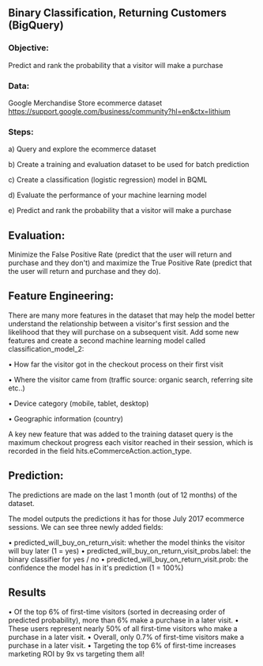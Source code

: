## Binary Classification, Returning Customers (BigQuery)

### Objective:

Predict and rank the probability that a visitor will make a purchase

### Data:

Google Merchandise Store ecommerce dataset 
https://support.google.com/business/community?hl=en&ctx=lithium

### Steps:

a) Query and explore the ecommerce dataset

b) Create a training and evaluation dataset to be used for batch prediction

c) Create a classification (logistic regression) model in BQML

d) Evaluate the performance of your machine learning model

e) Predict and rank the probability that a visitor will make a purchase

## Evaluation:

Minimize the False Positive Rate (predict that the user will return and purchase and they don't) and maximize the True Positive Rate (predict that the user will return and purchase and they do).

## Feature Engineering:

There are many more features in the dataset that may help the model better understand the relationship between a visitor's first session and the likelihood that they will purchase on a subsequent visit.
Add some new features and create a second machine learning model called classification_model_2:

•	How far the visitor got in the checkout process on their first visit

•	Where the visitor came from (traffic source: organic search, referring site etc..)

•	Device category (mobile, tablet, desktop)

•	Geographic information (country)

A key new feature that was added to the training dataset query is the maximum checkout progress each visitor reached in their session, which is recorded in the field hits.eCommerceAction.action_type. 

## Prediction:

The predictions are made on the last 1 month (out of 12 months) of the dataset.

The model outputs the predictions it has for those July 2017 ecommerce sessions. We can see three newly added fields:

•	predicted_will_buy_on_return_visit: whether the model thinks the visitor will buy later (1 = yes)
•	predicted_will_buy_on_return_visit_probs.label: the binary classifier for yes / no
•	predicted_will_buy_on_return_visit.prob: the confidence the model has in it's prediction (1 = 100%)

## Results
•	Of the top 6% of first-time visitors (sorted in decreasing order of predicted probability), more than 6% make a purchase in a later visit.
•	These users represent nearly 50% of all first-time visitors who make a purchase in a later visit.
•	Overall, only 0.7% of first-time visitors make a purchase in a later visit.
•	Targeting the top 6% of first-time increases marketing ROI by 9x vs targeting them all!

